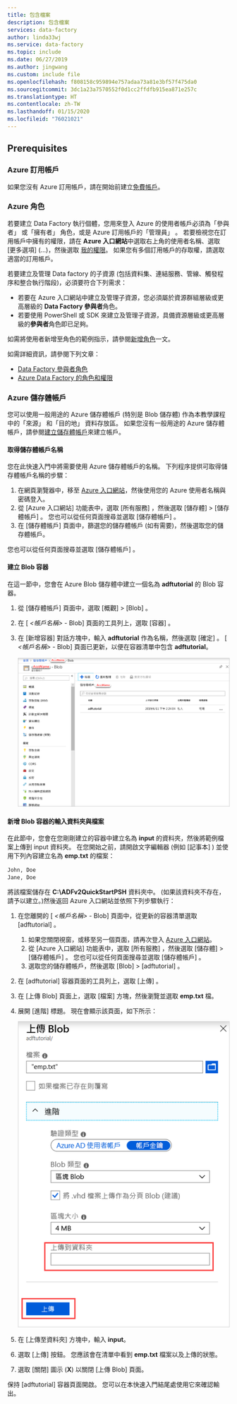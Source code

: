 ```yaml
---
title: 包含檔案
description: 包含檔案
services: data-factory
author: linda33wj
ms.service: data-factory
ms.topic: include
ms.date: 06/27/2019
ms.author: jingwang
ms.custom: include file
ms.openlocfilehash: f808158c959894e757adaa73a81e3bf57f475da0
ms.sourcegitcommit: 3dc1a23a7570552f0d1cc2ffdfb915ea871e257c
ms.translationtype: HT
ms.contentlocale: zh-TW
ms.lasthandoff: 01/15/2020
ms.locfileid: "76021021"
---
```

## <a name="prerequisites"></a>Prerequisites

### <a name="azure-subscription"></a>Azure 訂用帳戶
如果您沒有 Azure 訂用帳戶，請在開始前建立[免費帳戶](https://azure.microsoft.com/free/)。

### <a name="azure-roles"></a>Azure 角色
若要建立 Data Factory 執行個體，您用來登入 Azure 的使用者帳戶必須為「參與者」  或「擁有者」  角色，或是 Azure 訂用帳戶的「管理員」  。 若要檢視您在訂用帳戶中擁有的權限，請在 **Azure 入口網站**中選取右上角的使用者名稱、選取 [更多選項]  (...)，然後選取 [我的權限](https://portal.azure.com)。 如果您有多個訂用帳戶的存取權，請選取適當的訂用帳戶。

若要建立及管理 Data factory 的子資源 (包括資料集、連結服務、管線、觸發程序和整合執行階段)，必須要符合下列需求：

- 若要在 Azure 入口網站中建立及管理子資源，您必須屬於資源群組層級或更高層級的 **Data Factory 參與者**角色。
- 若要使用 PowerShell 或 SDK 來建立及管理子資源，具備資源層級或更高層級的**參與者**角色即已足夠。

如需將使用者新增至角色的範例指示，請參閱[新增角色](../articles/cost-management-billing/manage/add-change-subscription-administrator.md)一文。

如需詳細資訊，請參閱下列文章：

- [Data Factory 參與者角色](../articles/role-based-access-control/built-in-roles.md#data-factory-contributor)
- [Azure Data Factory 的角色和權限](../articles/data-factory/concepts-roles-permissions.md)

### <a name="azure-storage-account"></a>Azure 儲存體帳戶
您可以使用一般用途的 Azure 儲存體帳戶 (特別是 Blob 儲存體) 作為本教學課程中的「來源」  和「目的地」  資料存放區。 如果您沒有一般用途的 Azure 儲存體帳戶，請參閱[建立儲存體帳戶](../articles/storage/common/storage-account-create.md)來建立帳戶。 

#### <a name="get-the-storage-account-name"></a>取得儲存體帳戶名稱
您在此快速入門中將需要使用 Azure 儲存體帳戶的名稱。 下列程序提供可取得儲存體帳戶名稱的步驟： 

1. 在網頁瀏覽器中，移至 [Azure 入口網站](https://portal.azure.com)，然後使用您的 Azure 使用者名稱與密碼登入。
2. 從 [Azure 入口網站] 功能表中，選取 [所有服務]  ，然後選取 [儲存體]   > [儲存體帳戶]  。 您也可以從任何頁面搜尋並選取 [儲存體帳戶]  。
3. 在 [儲存體帳戶]  頁面中，篩選您的儲存體帳戶 (如有需要)，然後選取您的儲存體帳戶。 

您也可以從任何頁面搜尋並選取 [儲存體帳戶]  。

#### <a name="create-a-blob-container"></a>建立 Blob 容器
在這一節中，您會在 Azure Blob 儲存體中建立一個名為 **adftutorial** 的 Blob 容器。

1. 從 [儲存體帳戶] 頁面中，選取 [概觀]   > [Blob]  。
2. 在 [ *\<帳戶名稱>*  - Blob]  頁面的工具列上，選取 [容器]  。
3. 在 [新增容器]  對話方塊中，輸入 **adftutorial** 作為名稱，然後選取 [確定]  。 [ *\<帳戶名稱>*  - Blob]  頁面已更新，以便在容器清單中包含 **adftutorial**。

   ![容器清單](media/data-factory-quickstart-prerequisites/list-of-containers.png)

#### <a name="add-an-input-folder-and-file-for-the-blob-container"></a>新增 Blob 容器的輸入資料夾與檔案
在此節中，您會在您剛剛建立的容器中建立名為 **input** 的資料夾，然後將範例檔案上傳到 input 資料夾。 在您開始之前，請開啟文字編輯器 (例如 [記事本]  ) 並使用下列內容建立名為 **emp.txt** 的檔案：

```emp.txt
John, Doe
Jane, Doe
```

將該檔案儲存在 **C:\ADFv2QuickStartPSH** 資料夾中。 (如果該資料夾不存在，請予以建立。)然後返回 Azure 入口網站並依照下列步驟執行：

1. 在您離開的 [ *\<帳戶名稱>*  - Blob]  頁面中，從更新的容器清單選取 [adftutorial]  。

   1. 如果您關閉視窗，或移至另一個頁面，請再次登入 [Azure 入口網站](https://portal.azure.com)。
   1. 從 [Azure 入口網站] 功能表中，選取 [所有服務]  ，然後選取 [儲存體]   > [儲存體帳戶]  。 您也可以從任何頁面搜尋並選取 [儲存體帳戶]  。
   1. 選取您的儲存體帳戶，然後選取 [Blob]   > [adftutorial]  。

2. 在 [adftutorial]  容器頁面的工具列上，選取 [上傳]  。
3. 在 [上傳 Blob]  頁面上，選取 [檔案]  方塊，然後瀏覽並選取 **emp.txt** 檔。
4. 展開 [進階]  標題。 現在會顯示該頁面，如下所示：

   ![選取進階連結](media/data-factory-quickstart-prerequisites/upload-blob-advanced.png)
5. 在 [上傳至資料夾]  方塊中，輸入 **input**。
6. 選取 [上傳]  按鈕。 您應該會在清單中看到 **emp.txt** 檔案以及上傳的狀態。
7. 選取 [關閉]  圖示 (**X**) 以關閉 [上傳 Blob]  頁面。

保持 [adftutorial]  容器頁面開啟。 您可以在本快速入門結尾處使用它來確認輸出。